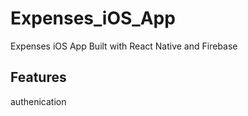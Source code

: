 # Expenses_iOS_App
Expenses iOS App Built with React Native and Firebase

## Features
authenication
